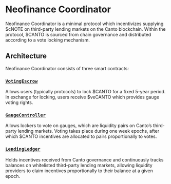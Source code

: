 # Neofinance Coordinator

Neofinance Coordinator is a minimal protocol which incentivizes supplying $cNOTE on third-party lending markets on the Canto blockchain. Within the protocol, $CANTO is sourced from chain governance and distributed according to a vote locking mechanism.

## Architecture <a href="#architecture" id="architecture"></a>

Neofinance Coordinator consists of three smart contracts:

### [`VotingEscrow`](https://tster.github.io/canto-verwa-docs/docs/VotingEscrow.md) <a href="#votingescrow" id="votingescrow"></a>

Allows users (typically protocols) to lock $CANTO for a fixed 5-year period. In exchange for locking, users receive $veCANTO which provides gauge voting rights.

### [`GaugeController`](https://tster.github.io/canto-verwa-docs/docs/GaugeController.md) <a href="#gaugecontroller" id="gaugecontroller"></a>

Allows lockers to vote on gauges, which are liquidity pairs on Canto’s third-party lending markets. Voting takes place during one week epochs, after which $CANTO incentives are allocated to pairs proportionally to votes.

### [`LendingLedger`](https://tster.github.io/canto-verwa-docs/docs/LendingLedger.md) <a href="#lendingledger" id="lendingledger"></a>

Holds incentives received from Canto governance and continuously tracks balances on whitelisted third-party lending markets, allowing liquidity providers to claim incentives proportionally to their balance at a given epoch.
